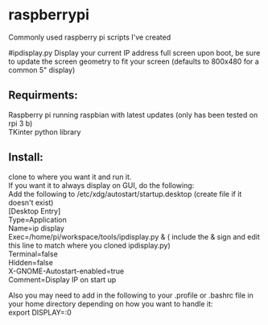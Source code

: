 # raspberrypi
Commonly used raspberry pi scripts I've created

#ipdisplay.py
Display your current IP address full screen upon boot, be sure to update the screen geometry to fit your screen (defaults to 800x480 for a common 5" display)


## Requirments:
Raspberry pi running raspbian with latest updates (only has been tested on rpi 3 b)  
TKinter python library


## Install:
clone to where you want it and run it.  
If you want it to always display on GUI, do the following:  
Add the following to /etc/xdg/autostart/startup.desktop (create file if it doesn't exist)  
[Desktop Entry]  
Type=Application  
Name=ip display  
Exec=/home/pi/workspace/tools/ipdisplay.py & ( include the & sign and edit this line to match where you cloned ipdisplay.py)  
Terminal=false  
Hidden=false  
X-GNOME-Autostart-enabled=true  
Comment=Display IP on start up  
  
  
Also you may need to add in the following to your .profile or .bashrc file in your home directory depending on how you want to handle it:  
export DISPLAY=:0



